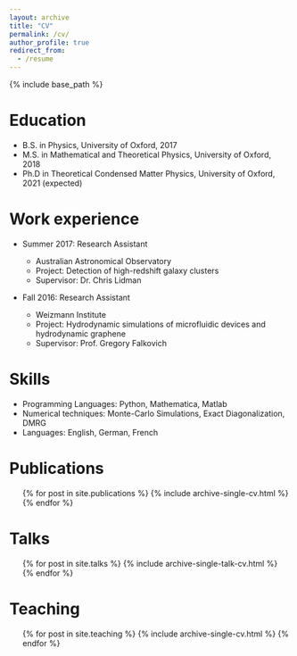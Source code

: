 ```yaml
---
layout: archive
title: "CV"
permalink: /cv/
author_profile: true
redirect_from:
  - /resume
---
```


{% include base_path %}

Education
======
* B.S. in Physics, University of Oxford, 2017
* M.S. in Mathematical and Theoretical Physics, University of Oxford, 2018
* Ph.D in Theoretical Condensed Matter Physics, University of Oxford, 2021 (expected)

Work experience
======
* Summer 2017: Research Assistant
  * Australian Astronomical Observatory
  * Project: Detection of high-redshift galaxy clusters
  * Supervisor: Dr. Chris Lidman

* Fall 2016: Research Assistant
  * Weizmann Institute
  * Project: Hydrodynamic simulations of microfluidic devices and hydrodynamic graphene
  * Supervisor: Prof. Gregory Falkovich
  
Skills
======
* Programming Languages: Python, Mathematica, Matlab
* Numerical techniques: Monte-Carlo Simulations, Exact Diagonalization, DMRG
* Languages: English, German, French


Publications
======
  <ul>{% for post in site.publications %}
    {% include archive-single-cv.html %}
  {% endfor %}</ul>
  
Talks
======
  <ul>{% for post in site.talks %}
    {% include archive-single-talk-cv.html %}
  {% endfor %}</ul>
  
Teaching
======
  <ul>{% for post in site.teaching %}
    {% include archive-single-cv.html %}
  {% endfor %}</ul>
  

